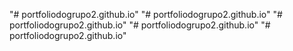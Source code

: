 "# portfoliodogrupo2.github.io" 
"# portfoliodogrupo2.github.io" 
"# portfoliodogrupo2.github.io" 
"# portfoliodogrupo2.github.io" 
"# portfoliodogrupo2.github.io" 
